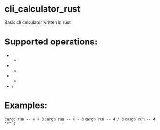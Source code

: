 # cli_calculator_rust
Basic cli calculator written in rust

# Supported operations:
- +
- -
- *
- /

# Examples:
``` cargo run -- 4 + 3 ```
``` cargo run -- 4 - 3 ```
``` cargo run -- 4 / 3 ```
``` cargo run -- 4 "*" 3 ```
